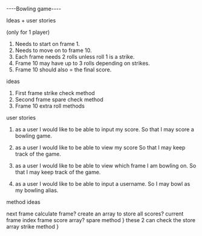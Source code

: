 ----Bowling game----

Ideas + user stories

(only for 1 player)

1. Needs to start on frame 1.
2. Needs to move on to frame 10.
3. Each frame needs 2 rolls unless roll 1 is a strike.
4. Frame 10 may have up to 3 rolls depending on strikes.
5. Frame 10 should also = the final score.

ideas

1. First frame strike check method
2. Second frame spare check method
3. Frame 10 extra roll methods

user stories

1. as a user
	 I would like to be able to input my score.
	 So that I may score a bowling game.

2. as a user
	 I would like to be able to view my score
	 So that I may keep track of the game.

3. as a user
	 I would like to be able to view which frame I am bowling on.
	 So that I may keep track of the game.

4. as a user
	 I would like to be able to input a username.
	 So I may bowl as my bowling alias.

method ideas

next frame
calculate frame?
create an array to store all scores?
current frame index
frame score array?
spare method }  these 2 can check the store array
strike method }
